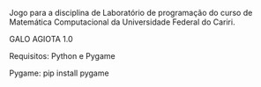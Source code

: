 Jogo para a disciplina de Laboratório de programação do curso de Matemática Computacional da Universidade Federal do Cariri. 

GALO AGIOTA 1.0

Requisitos: Python e Pygame

Pygame: pip install pygame
